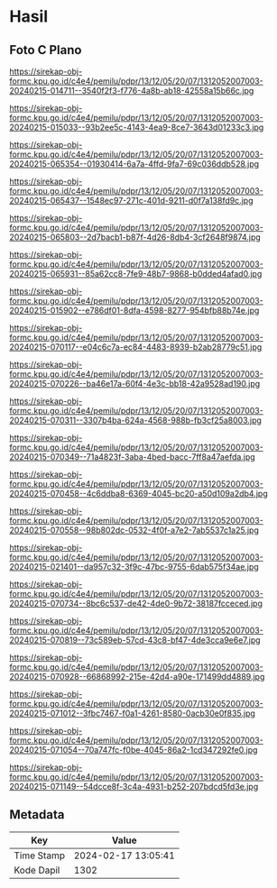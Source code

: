# Hasil

## Foto C Plano

https://sirekap-obj-formc.kpu.go.id/c4e4/pemilu/pdpr/13/12/05/20/07/1312052007003-20240215-014711--3540f2f3-f776-4a8b-ab18-42558a15b66c.jpg

https://sirekap-obj-formc.kpu.go.id/c4e4/pemilu/pdpr/13/12/05/20/07/1312052007003-20240215-015033--93b2ee5c-4143-4ea9-8ce7-3643d01233c3.jpg

https://sirekap-obj-formc.kpu.go.id/c4e4/pemilu/pdpr/13/12/05/20/07/1312052007003-20240215-065354--01930414-6a7a-4ffd-9fa7-69c036ddb528.jpg

https://sirekap-obj-formc.kpu.go.id/c4e4/pemilu/pdpr/13/12/05/20/07/1312052007003-20240215-065437--1548ec97-271c-401d-9211-d0f7a138fd9c.jpg

https://sirekap-obj-formc.kpu.go.id/c4e4/pemilu/pdpr/13/12/05/20/07/1312052007003-20240215-065803--2d7bacb1-b87f-4d26-8db4-3cf2648f9874.jpg

https://sirekap-obj-formc.kpu.go.id/c4e4/pemilu/pdpr/13/12/05/20/07/1312052007003-20240215-065931--85a62cc8-7fe9-48b7-9868-b0dded4afad0.jpg

https://sirekap-obj-formc.kpu.go.id/c4e4/pemilu/pdpr/13/12/05/20/07/1312052007003-20240215-015902--e786df01-8dfa-4598-8277-954bfb88b74e.jpg

https://sirekap-obj-formc.kpu.go.id/c4e4/pemilu/pdpr/13/12/05/20/07/1312052007003-20240215-070117--e04c6c7a-ec84-4483-8939-b2ab28779c51.jpg

https://sirekap-obj-formc.kpu.go.id/c4e4/pemilu/pdpr/13/12/05/20/07/1312052007003-20240215-070226--ba46e17a-60f4-4e3c-bb18-42a9528ad190.jpg

https://sirekap-obj-formc.kpu.go.id/c4e4/pemilu/pdpr/13/12/05/20/07/1312052007003-20240215-070311--3307b4ba-624a-4568-988b-fb3cf25a8003.jpg

https://sirekap-obj-formc.kpu.go.id/c4e4/pemilu/pdpr/13/12/05/20/07/1312052007003-20240215-070349--71a4823f-3aba-4bed-bacc-7ff8a47aefda.jpg

https://sirekap-obj-formc.kpu.go.id/c4e4/pemilu/pdpr/13/12/05/20/07/1312052007003-20240215-070458--4c6ddba8-6369-4045-bc20-a50d109a2db4.jpg

https://sirekap-obj-formc.kpu.go.id/c4e4/pemilu/pdpr/13/12/05/20/07/1312052007003-20240215-070558--98b802dc-0532-4f0f-a7e2-7ab5537c1a25.jpg

https://sirekap-obj-formc.kpu.go.id/c4e4/pemilu/pdpr/13/12/05/20/07/1312052007003-20240215-021401--da957c32-3f9c-47bc-9755-6dab575f34ae.jpg

https://sirekap-obj-formc.kpu.go.id/c4e4/pemilu/pdpr/13/12/05/20/07/1312052007003-20240215-070734--8bc6c537-de42-4de0-9b72-38187fcceced.jpg

https://sirekap-obj-formc.kpu.go.id/c4e4/pemilu/pdpr/13/12/05/20/07/1312052007003-20240215-070819--73c589eb-57cd-43c8-bf47-4de3cca9e6e7.jpg

https://sirekap-obj-formc.kpu.go.id/c4e4/pemilu/pdpr/13/12/05/20/07/1312052007003-20240215-070928--66868992-215e-42d4-a90e-171499dd4889.jpg

https://sirekap-obj-formc.kpu.go.id/c4e4/pemilu/pdpr/13/12/05/20/07/1312052007003-20240215-071012--3fbc7467-f0a1-4261-8580-0acb30e0f835.jpg

https://sirekap-obj-formc.kpu.go.id/c4e4/pemilu/pdpr/13/12/05/20/07/1312052007003-20240215-071054--70a747fc-f0be-4045-86a2-1cd347292fe0.jpg

https://sirekap-obj-formc.kpu.go.id/c4e4/pemilu/pdpr/13/12/05/20/07/1312052007003-20240215-071149--54dcce8f-3c4a-4931-b252-207bdcd5fd3e.jpg


## Metadata

| Key        | Value               |
| ---------- | ------------------- |
| Time Stamp | 2024-02-17 13:05:41 |
| Kode Dapil | 1302                |



